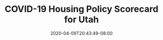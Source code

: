 ---
title: "COVID-19 Housing Policy Scorecard for Utah"
date: 2020-04-09T20:43:49-08:00
layout: single
type: covid-policy-rankings
state_abbrev: ut # use state abbreviation.
state_title: Utah
photoCredit:
hasSubnav: true
socialDescription: COVID-19 Housing Policy Scorecard for Utah
description: See how Utah ranks in our nationwide scorecard of housing policies in response to COVID-19.
url: /covid-policy-rankings/ut
aliases:
    - /covid-policy-rankings/ut
    - /covid-policy-rankings/utah
    - /es/covid-policy-rankings/ut
    - /es/covid-policy-rankings/utah
---